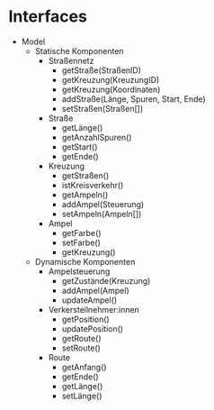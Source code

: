 # Interfaces

- Model
  - Statische Komponenten
    - Straßennetz
      -  getStraße(StraßenID)
      -  getKreuzung(KreuzungID)
      -  getKreuzung(Koordinaten)
      -  addStraße(Länge, Spuren, Start, Ende)
      -  setStraßen(Straßen[])
    - Straße
      - getLänge()
      - getAnzahlSpuren()
      - getStart()
      - getEnde()
    - Kreuzung
      - getStraßen()
      - istKreisverkehr()
      - getAmpeln()
      - addAmpel(Steuerung)
      - setAmpeln(Ampeln[])
    - Ampel
      - getFarbe()
      - setFarbe()
      - getKreuzung()    
  - Dynamische Komponenten
    - Ampelsteuerung
      - getZustände(Kreuzung)
      - addAmpel(Ampel)
      - updateAmpel()
    - Verkersteilnehmer:innen
      - getPosition()
      - updatePosition()
      - getRoute()
      - setRoute()
    - Route
      - getAnfang()
      - getEnde()
      - getLänge()
      - setLänge()
    

